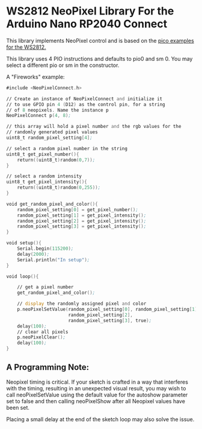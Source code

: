 # WS2812 NeoPixel Library For the Arduino Nano RP2040 Connect
This library implements NeoPixel control and is based on the [pico examples for the WS2812.](https://github.com/raspberrypi/pico-examples/tree/master/pio/ws2812)

This library uses 4 PIO instructions and defaults to pio0 and sm 0.
You may select a different pio or sm in the constructor.

A "Fireworks" example:

```asm
#include <NeoPixelConnect.h>

// Create an instance of NeoPixelConnect and initialize it
// to use GPIO pin 4 (D12) as the control pin, for a string
// of 8 neopixels. Name the instance p
NeoPixelConnect p(4, 8);

// this array will hold a pixel number and the rgb values for the
// randomly generated pixel values
uint8_t random_pixel_setting[4];

// select a random pixel number in the string
uint8_t get_pixel_number(){
    return((uint8_t)random(0,7));
}

// select a random intensity
uint8_t get_pixel_intensity(){
    return((uint8_t)random(0,255));
}

void get_random_pixel_and_color(){
    random_pixel_setting[0] = get_pixel_number();
    random_pixel_setting[1] = get_pixel_intensity();
    random_pixel_setting[2] = get_pixel_intensity();
    random_pixel_setting[3] = get_pixel_intensity();
}

void setup(){
    Serial.begin(115200);
    delay(2000);
    Serial.println("In setup");
}

void loop(){

    // get a pixel number
    get_random_pixel_and_color();

    // display the randomly assigned pixel and color
    p.neoPixelSetValue(random_pixel_setting[0], random_pixel_setting[1],
                       random_pixel_setting[2],
                       random_pixel_setting[3], true);
    delay(100);
    // clear all pixels
    p.neoPixelClear();
    delay(100);
}

```


## A Programming Note:

Neopixel timing is critical. If your sketch is crafted in a way that interferes with the timing, 
resulting in an unexpected visual result,  you may wish to call neoPixelSetValue using the default value for the autoshow parameter set to false and then calling neoPixelShow after all Neopixel values have been set.

Placing a small delay at the end of the sketch loop may also solve the issue.
